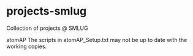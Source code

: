 projects-smlug
==============

Collection of projects @ SMLUG

atomAP
The scripts in atomAP_Setup.txt may not be up to date with the working copies.
